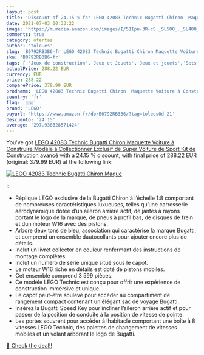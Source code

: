 ```yaml
---
layout: post
title: 'Discount of 24.15 % for LEGO 42083 Technic Bugatti Chiron  Maque'
date: 2021-07-03 00:33:22
image: 'https://m.media-amazon.com/images/I/51Ipu-3R-cS._SL500_._SL400_.jpg'
comments: true
category: ofertas
author: 'tole.es'
slug: 'B0792RB3B6-fr LEGO 42083 Technic Bugatti Chiron Maquette Voiture à...'
sku: 'B0792RB3B6-fr'
tags: [ 'Jeux de construction','Jeux et Jouets','Jeux et jouets','Sets de jeux de construction','lego', ]
actualPrice: 288.22 EUR
currency: EUR
price: 288.22
comparePrice: 379.99 EUR
prodname: 'LEGO 42083 Technic Bugatti Chiron  Maquette Voiture à Construire Modèle à Collectionner Exclusif de Super Voiture de Sport  Kit de Construction avancé'
country: 'fr'
flag: '🇫🇷'
brand: 'LEGO'
buyurl: 'https://www.amazon.fr/dp/B0792RB3B6/?tag=tolees0d-21'
descuento: '24.15'
average: '297.938628571424'
---
```


You've got [LEGO 42083 Technic Bugatti Chiron  Maquette Voiture à Construire Modèle à Collectionner Exclusif de Super Voiture de Sport  Kit de Construction avancé](https://www.amazon.fr/dp/B0792RB3B6/?tag=tolees0d-21) with a  24.15 % discount, with final price of 288.22 EUR (original: 379.99 EUR) at the following link:

[![LEGO 42083 Technic Bugatti Chiron  Maque](https://m.media-amazon.com/images/I/51Ipu-3R-cS._SL500_._SL400_.jpg)](https://www.amazon.fr/dp/B0792RB3B6/?tag=tolees0d-21)

ℹ️:

- Réplique LEGO exclusive de la Bugatti Chiron à l’échelle 1:8 comportant de nombreuses caractéristiques luxueuses, telles qu’une carrosserie aérodynamique dotée d’un aileron arrière actif, de jantes à rayons portant le logo de la marque, de pneus à profil bas, de disques de frein et dun moteur W16 avec des pistons.
- Arbore deux tons de bleu, association qui caractérise la marque Bugatti, et comprend un ensemble dautocollants pour ajouter encore plus de détails.
- Inclut un livret collector en couleur renfermant des instructions de montage complètes.
- Inclut un numéro de série unique situé sous le capot.
- Le moteur W16 riche en détails est doté de pistons mobiles.
- Cet ensemble comprend 3 599 pièces.
- Ce modèle LEGO Technic est conçu pour offrir une expérience de construction immersive et unique.
- Le capot peut-être soulevé pour accéder au compartiment de rangement compact contenant un élégant sac de voyage Bugatti.
- Insérez la Bugatti Speed Key pour incliner l’aileron arrière actif et pour passer de la position de conduite à la position de vitesse de pointe.
- Les portes souvrent pour accéder à lhabitacle comportant une boîte à 8 vitesses LEGO Technic, des palettes de changement de vitesses mobiles et un volant arborant le logo de Bugatti.

[🛒 Check the deal!!](https://www.amazon.fr/dp/B0792RB3B6/?tag=tolees0d-21)
